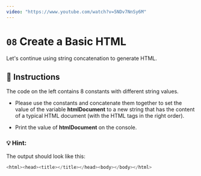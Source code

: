 ```yaml
---
video: "https://www.youtube.com/watch?v=5NDv7NnSy6M"
---
```


# `08` Create a Basic HTML

Let's continue using string concatenation to generate HTML.

## :pencil: Instructions
The code on the left contains 8 constants with different string values. 
* Please use the constants and concatenate them together to set the value of the variable **htmlDocument** to a new string that has the content of a typical HTML document (with the HTML tags in the right order).

* Print the value of **htmlDocument** on the console.

### 💡 Hint:


The output should look like this:
```js
<html><head><title></title></head><body></body></html>
```
